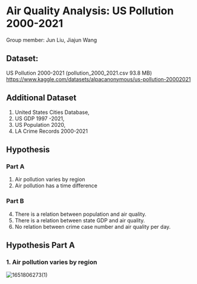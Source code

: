 
# Air Quality Analysis: US Pollution 2000-2021

Group member: Jun Liu, Jiajun Wang


## Dataset:
US Pollution 2000-2021 (pollution_2000_2021.csv 93.8 MB)
https://www.kaggle.com/datasets/alpacanonymous/us-pollution-20002021

## Additional Dataset
  1. United States Cities Database, 
  2. US GDP 1997 -2021, 
  3. US Population 2020, 
  4. LA Crime Records 2000-2021

## Hypothesis
### Part A
  1. Air pollution varies by region
  2. Air pollution has a time difference
### Part B
  4. There is a relation between population and air quality.
  5. There is a relation between state GDP and air quality.
  6. No relation between crime case number and air quality per day.

## Hypothesis Part A
### 1. Air pollution varies by region
![1651806273(1)](https://user-images.githubusercontent.com/39075334/167060158-f1e07f30-8362-443f-9364-1ba3206d9362.png)
